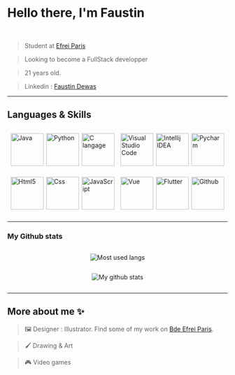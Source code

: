 # Hello there, I'm Faustin

<br/>

> Student at <a href="https://www.efrei.fr/">Efrei Paris</a>

> Looking to become a FullStack developper

> 21 years old.

> Linkedin : <a href="https://www.linkedin.com/in/faustin-dewas/">Faustin Dewas</a>


____________________________

## Languages & Skills

<div id="languages-skills-infos">
    <div id="languages">
        <img class="logo" src="https://upload.wikimedia.org/wikipedia/fr/thumb/2/2e/Java_Logo.svg/1200px-Java_Logo.svg.png" alt="Java">
        <img class="logo" src="https://upload.wikimedia.org/wikipedia/commons/thumb/c/c3/Python-logo-notext.svg/1200px-Python-logo-notext.svg.png" alt="Python">
        <img class="logo" src="https://cms-informatic.com/wp-content/uploads/2020/01/logo-langage-C-300x300.png" alt="C langage">
        <img class="logo" src ="https://cdn.icon-icons.com/icons2/1488/PNG/512/5352-html5_102567.png" alt="Html5">
        <img class="logo" src="https://upload.wikimedia.org/wikipedia/commons/thumb/6/62/CSS3_logo.svg/800px-CSS3_logo.svg.png" alt = "Css">
        <img class="logo" src="https://upload.wikimedia.org/wikipedia/commons/thumb/9/99/Unofficial_JavaScript_logo_2.svg/1024px-Unofficial_JavaScript_logo_2.svg.png" alt="JavaScript">
    </div>
    <div id="skills">
        <img class="logo" src="https://upload.wikimedia.org/wikipedia/commons/thumb/9/9a/Visual_Studio_Code_1.35_icon.svg/2048px-Visual_Studio_Code_1.35_icon.svg.png" alt="Visual Studio Code">
        <img class="logo" src="https://upload.wikimedia.org/wikipedia/commons/thumb/9/9c/IntelliJ_IDEA_Icon.svg/1024px-IntelliJ_IDEA_Icon.svg.png" alt="Intellij IDEA">
        <img class="logo" src="https://upload.wikimedia.org/wikipedia/commons/thumb/1/1d/PyCharm_Icon.svg/2048px-PyCharm_Icon.svg.png" alt="Pycharm">
        <img class="logo" src="https://upload.wikimedia.org/wikipedia/commons/thumb/9/95/Vue.js_Logo_2.svg/2367px-Vue.js_Logo_2.svg.png" alt="Vue">
        <img class="logo" src="https://youtribe.io/wp-content/uploads/2021/12/flutter-logo-png-youtribe.png" alt="Flutter">
        <img class="logo" src="https://cdn.icon-icons.com/icons2/1476/PNG/512/github_101792.png" alt="Github">
    </div>    
</div>


____________________________
### My Github stats
<div class="Github-data">

![Most used langs](https://github-readme-stats.vercel.app/api/top-langs/?username=Faust1-2&layout=compact&theme=chartreuse-dark&bg_color=DEG,095228,000000,000000)
</div>
<div class="Github-data">

![My github stats](https://github-readme-stats.vercel.app/api?username=Faust1-2&count_private=true&show_icons=true&theme=chartreuse-dark&bg_color=DEG,095228,000000,000000)

</div>

____________________________
## More about me ✨

> 🖼 Designer : Illustrator. Find some of my work on <a href="https://www.instagram.com/bdeefrei/">Bde Efrei Paris</a>.

> 🖌 Drawing & Art 

> 🎮 Video games


<style lang="scss">
    #languages-skills-infos {
        display: flex;
        flex-direction: row;
        justify-content: space-evenly;
        width: 100%;
        height: 200px;
    }

    #languages{
        display: flex;
        flex-direction: row;
        justify-content: space-evenly;
        align-items: center;
        flex-wrap: wrap;
        width: 250px;
    }

    #skills{
        display: flex;
        flex-direction: row;
        justify-content: space-evenly;
        align-items: center;
        flex-wrap: wrap;
        width: 250px;
    }

    .logo {
        height: 75px;
        width: auto;
    }

    .Github-data {
        width:100%;
        display: flex;
        justify-content: center;
        align-items: center;
    }
</style>